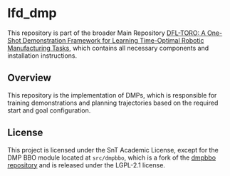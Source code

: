 # lfd_dmp

This repository is part of the broader Main Repository [DFL-TORO: A One-Shot Demonstration Framework for Learning Time-Optimal Robotic Manufacturing Tasks](https://github.com/snt-arg/dfl-toro), which contains all necessary components and installation instructions.

## Overview
This repository is the implementation of DMPs, which is responsible for training demonstrations and planning trajectories based on the required start and goal configuration.

## License

This project is licensed under the SnT Academic License, except for the DMP BBO module located at `src/dmpbbo`, which is a fork of the [dmpbbo repository](https://github.com/stulp/dmpbbo) and is released under the LGPL-2.1 license.
